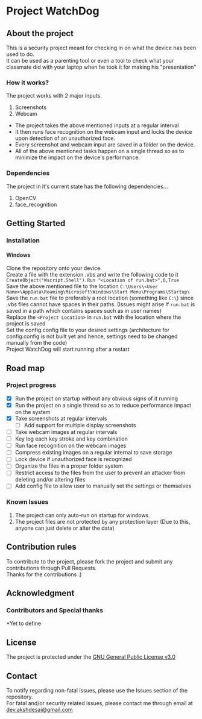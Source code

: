 # Project WatchDog  
  
## About the project  
This is a security project meant for checking in on what the device has been used to do.  
It can be used as a parenting tool or even a tool to check what your classmate did with your laptop when he took it for making his "presentation"  
  
### How it works?  
The project works with 2 major inputs.  
1. Screenshots  
2. Webcam  
 - The project takes the above mentioned inputs at a regular interval  
 - It then runs face recognition on the webcam input and locks the device upon detection of an unauthorized face.  
 - Every screenshot and webcam input are saved in a folder on the device.  
 - All of the above mentioned tasks happen on a single thread so as to minimize the impact on the device's performance.  
  
### Dependencies  
The project in it's current state has the following dependencies...  
1. OpenCV  
2. face_recognition  
  
## Getting Started  
### Installation  
#### Windows  
Clone the repository onto your device.  
Create a file with the extension .vbs and write the following code to it  
`CreateObject("Wscript.Shell").Run "<Location of run.bat>",0,True`  
Save the above mentioned file to the location `C:\Users\<User Name>\AppData\Roaming\Microsoft\Windows\Start Menu\Programs\Startup\`  
Save the `run.bat` file to preferably a root location (something like `C:\`) since .vbs files cannot have spaces in their paths. (Issues might arise If `run.bat` is saved in a path which contains spaces such as in user names)  
Replace the `<Project Location>` in `run.bat` with the location where the project is saved  
Set the config.config file to your desired settings (architecture for config.config is not built yet and hence, settings need to be changed manually from the code)  
Project WatchDog will start running after a restart  
  
## Road map  
### Project progress  
- [x] Run the project on startup without any obvious signs of it running  
- [x] Run the project on a single thread so as to reduce performance impact on the system  
- [x] Take screenshots at regular intervals  
    - [ ] Add support for multiple display screenshots
- [ ] Take webcam images at regular intervals  
- [ ] Key log each key stroke and key combination  
- [ ] Run face recognition on the webcam images  
- [ ] Compress existing images on a regular internal to save storage  
- [ ] Lock device if unauthorized face is recognized  
- [ ] Organize the files in a proper folder system  
- [ ] Restrict access to the files from the user to prevent an attacker from deleting and/or altering files  
- [ ] Add config file to allow user to manually set the settings or themselves  
  
### Known Issues  
1. The project can only auto-run on startup for windows.  
2. The project files are not protected by any protection layer (Due to this, anyone can just delete or alter the data)  
  
## Contribution rules  
To contribute to the project, please fork the project and submit any contributions through Pull Requests.  
Thanks for the contributions :)  
  
## Acknowledgment  
### Contributors and Special thanks  
*Yet to define  
  
## License  
The project is protected under the [GNU General Public License v3.0](./LICENSE.md)  
  
## Contact  
To notify regarding non-fatal issues, please use the Issues section of the repository.  
For fatal and/or security related issues, please contact me through email at dev.akshdesai@gmail.com  